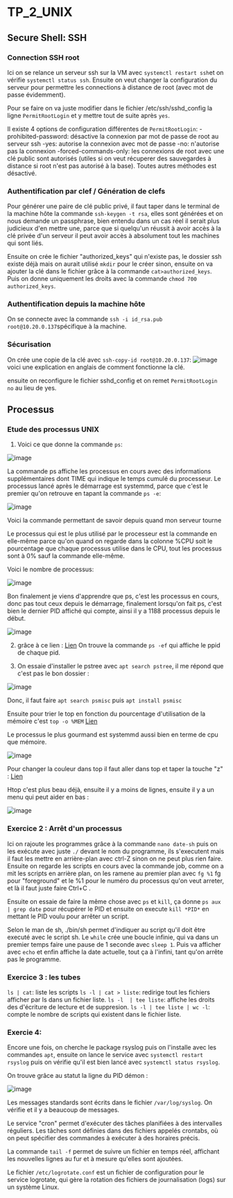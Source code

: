 # TP_2_UNIX

## Secure Shell: SSH
### Connection SSH root

Ici on se relance un serveur ssh sur la VM avec `systemctl restart ssh`et on vérifie `systemctl status ssh`. 
Ensuite on veut changer la configuration du serveur pour permettre les connections à distance de root (avec mot de passe évidemment). 

Pour se faire on va juste modifier dans le fichier /etc/ssh/sshd_config la ligne `PermitRootLogin` et y mettre tout de suite après `yes`. 

Il existe 4 options de configuration différentes de `PermitRootLogin`:
  -prohibited-password: désactive la connexion par mot de passe de root au serveur ssh
  -yes: autorise la connexion avec mot de passe
  -no: n'autorise pas la connexion 
  -forced-commands-only: les connexions de root avec une clé public sont autorisés (utiles si on veut récuperer des sauvegardes à distance si root n'est pas autorisé à la base). Toutes autres méthodes est désactivé.

### Authentification par clef / Génération de clefs

Pour générer une paire de clé public privé, il faut taper dans le terminal de la machine hôte la commande ` ssh-keygen -t rsa `, elles sont générées et on nous demande un passphrase, bien entendu dans un cas réel il serait plus judicieux d'en mettre une, parce que si quelqu'un réussit à avoir accès à la clé privée d'un serveur il peut avoir accès à absolument tout les machines qui sont liés. 

Ensuite on crée le fichier "authorized_keys" qui n'existe pas, le dossier ssh existe déjà mais on aurait utilisé `mkdir` pour le créer sinon, ensuite on va ajouter la clé dans le fichier grâce à la commande `cat>authorized_keys`.
Puis on donne uniquement les droits avec la commande `chmod 700 authorized_keys`. 

### Authentification depuis la machine hôte

On se connecte avec la commande `ssh -i id_rsa.pub root@10.20.0.137`spécifique à la machine. 

### Sécurisation 

On crée une copie de la clé avec `ssh-copy-id root@10.20.0.137`: ![image](https://github.com/user-attachments/assets/ecc5dfef-4b47-454a-98d8-6eb4e6d270ad) voici une explication en anglais de comment fonctionne la clé. 


ensuite on reconfigure le fichier sshd_config et on remet `PermitRootLogin no` au lieu de yes. 

## Processus

### Etude des processus UNIX 

1. Voici ce que donne la commande `ps`:

![image](https://github.com/user-attachments/assets/cca8f707-321a-4770-b45c-af3f80881cd5)

La commande ps affiche les processus en cours avec des informations supplémentaires dont TIME qui indique le temps cumulé du processeur. 
Le processus lancé après le démarrage est systemmd, parce que c'est le premier qu'on retrouve en tapant la commande `ps -e`: 

![image](https://github.com/user-attachments/assets/c9008e24-85b9-4715-ac8d-1afcabe17e1d)

Voici la commande permettant de savoir depuis quand mon serveur tourne 


Le processus qui est le plus utilisé par le processeur est la commande en elle-même parce qu'on quand on regarde dans la colonne %CPU soit le pourcentage que chaque processus utilise dans le CPU, tout les processus sont à 0% sauf la commande elle-même. 

Voici le nombre de processus: 

![image](https://github.com/user-attachments/assets/b92d0829-d46b-4a42-baf6-402f5f73ba2e)

Bon finalement je viens d'apprendre que ps, c'est les processus en cours, donc pas tout ceux depuis le démarrage, finalement lorsqu'on fait ps, c'est bien le dernier PID affiché qui compte, ainsi il y a 1188 processus depuis le début.

![image](https://github.com/user-attachments/assets/5dc00d61-5da6-453b-bd7d-ab053dab21f8)


2. grâce à ce lien :
    [Lien](https://www.funix.org/fr/unix/process.htm)
On trouve la commande `ps -ef` qui affiche le ppid de chaque pid. 

4. On essaie d'installer le pstree avec `apt search pstree`, il me répond que c'est pas le bon dossier : 

![image](https://github.com/user-attachments/assets/52fc173f-e477-4d08-a224-25100d15178d)

Donc, il faut faire `apt search psmisc` puis `apt install psmisc`

Ensuite pour trier le top en fonction du pourcentage d'utilisation de la mémoire c'est `top -o %MEM` [Lien](https://www.malekal.com/top-lister-processus-linux/)

Le processus le plus gourmand est systemmd aussi bien en terme de cpu que mémoire.  

![image](https://github.com/user-attachments/assets/f4697f6f-130c-4981-8c74-e147227df788)

Pour changer la couleur dans top il faut aller dans top et taper la touche "z" : 
[Lien](https://www.malekal.com/top-lister-processus-linux/#Comment_changer_les_couleurs)

Htop c'est plus beau déjà, ensuite il y a moins de lignes, ensuite il y a un menu qui peut aider en bas :

![image](https://github.com/user-attachments/assets/64234467-8a2a-49db-b3f9-789d7af98ed4)


### Exercice 2 : Arrêt d'un processus

Ici on rajoute les programmes grâce à la commande `nano date-sh` puis on les exécute avec juste `./` devant le nom du programme, ils s'executent mais il faut les mettre en arrière-plan avec ctrl-Z sinon on ne peut plus rien faire. 
Ensuite on regarde les scripts en cours avec la commande job, comme on a mit les scripts en arrière plan, on les ramene au premier plan avec `fg %1` fg pour "foreground" et le %1 pour le numéro du processus qu'on veut arreter, et là il faut juste faire Ctrl+C . 

Ensuite on essaie de faire la même chose avec `ps` et `kill`, ça donne `ps aux | grep date` pour récupérer le PID et ensuite on execute `kill *PID*` en mettant le PID voulu pour arrêter un script. 

Selon le man de sh, ./bin/sh permet d'indiquer au script qu'il doit être executé avec le script sh. Le `while` crée une boucle infinie, qui va dans un premier temps faire une pause de 1 seconde avec `sleep 1`. 
Puis va afficher avec `echo` et enfin affiche la date actuelle, tout ça à l'infini, tant qu'on arrête pas le programme. 

### Exercice 3 : les tubes 

`ls | cat`: liste les scripts
`ls -l | cat > liste`: redirige tout les fichiers afficher par ls dans un fichier liste. 
`ls -l  | tee liste`: affiche les droits des d'écriture de lecture et de suppresion. 
`ls -l | tee liste | wc -l`: compte le nombre de scripts qui existent dans le fichier liste. 

### Exercie 4: 

Encore une fois, on cherche le package rsyslog puis on l'installe avec les commandes `apt`, ensuite on lance le service avec `systemctl restart rsyslog` puis on vérifie qu'il est bien lancé avec `systemctl status rsyslog`. 

On trouve grâce au statut la ligne du PID démon : 

![image](https://github.com/user-attachments/assets/54ecf769-2264-4616-b095-96f5c3e080ef)

Les messages standards sont écrits dans le fichier `/var/log/syslog`. On vérifie et il y a beaucoup de messages. 

Le service "cron" permet d'exécuter des tâches planifiées à des intervalles réguliers. Les tâches sont définies dans des fichiers appelés crontabs, où on peut spécifier des commandes à exécuter à des horaires précis.

La commande `tail -f` permet de suivre un fichier en temps réel, affichant les nouvelles lignes au fur et à mesure qu'elles sont ajoutées. 

Le fichier `/etc/logrotate.conf` est un fichier de configuration pour le service logrotate, qui gère la rotation des fichiers de journalisation (logs) sur un système Linux.
